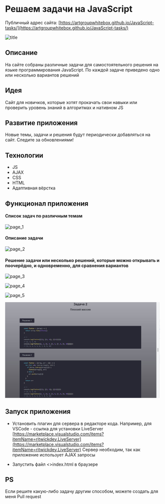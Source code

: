# Решаем задачи на JavaScript

Публичный адрес сайта: [https://artgroupwhitebox.github.io/JavaScript-tasks/](https://artgroupwhitebox.github.io/JavaScript-tasks/)

![title](screenshots/js_t_title.jpg)

## Описание
На сайте собраны различные задачи для самостоятельного решения на языке программирования JavaScript. 
По каждой задаче приведено одно или несколько вариантов решений 

## Идея
Сайт для новичков, которые хотят прокачать свои навыки или проверить уровень знаний в алгоритмах и нативном JS

## Развитие приложения
Новые темы, задачи и решения будут периодически добавляться на сайт.
Следите за обновлениями!

## Технологии
 - JS
 - AJAX
 - CSS
 - HTML
 - Адаптивная вёрстка

## Функционал приложения

#### Список задач по различным темам
![page_1](screenshots/js_t_page_1.jpg)

#### Описание задачи
![page_2](screenshots/js_t_page_2.jpg)

#### Решение задачи или несколько решений, которые можно открывать и поочерёдно, и одновременно, для сравнения вариантов
![page_3](screenshots/js_t_page_3.jpg)

![page_4](screenshots/js_t_page_4.jpg)

![page_5](screenshots/js_t_page_5.jpg)

![page_5](screenshots/js_t_page_6.jpg)

## Запуск приложения

 - Установить плагин для сервера в редакторе кода. Например, для VSCode - ссылка для установки LiveServer
    [https://marketplace.visualstudio.com/items?itemName=ritwickdey.LiveServer](https://marketplace.visualstudio.com/items?itemName=ritwickdey.LiveServer)
    Сервер необходим, так как приложение использует AJAX запросы

 - Запустить файл <>index.html в браузере

## PS

Если решите какую-либо задачу другим способом, можете создать для меня Pull request

